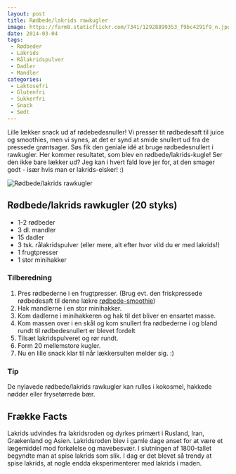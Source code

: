 ```yaml
---
layout: post
title: Rødbede/lakrids rawkugler
image: https://farm8.staticflickr.com/7341/12928899353_f9bc4291f9_n.jpg
date: 2014-03-04
tags:
 - Rødbeder
 - Lakrids
 - Rålakridspulver
 - Dadler
 - Mandler
categories:
 - Laktosefri
 - Glutenfri
 - Sukkerfri
 - Snack
 - Sødt
---
```


Lille lækker snack ud af rødebedesnuller! Vi presser tit rødbedesaft til juice og smoothies, men vi synes, at det er synd at smide snullert ud fra de pressede grøntsager. Søs fik den geniale idé at bruge rødbedesnullert i rawkugler. Her kommer resultatet, som blev en rødbede/lakrids-kugle! Ser den ikke bare lækker ud? Jeg kan i hvert fald love jer for, at den smager godt - især hvis man er lakrids-elsker! :)

![Rødbede/lakrids rawkugler](https://farm8.staticflickr.com/7341/12928899353_f9bc4291f9_z.jpg)

## Rødbede/lakrids rawkugler (20 styks)

- 1-2 rødbeder 
- 3 dl. mandler
- 15 dadler
- 3 tsk. rålakridspulver (eller mere, alt efter hvor vild du er med lakrids!)
- 1 frugtpresser
- 1 stor minihakker

### Tilberedning

1. Pres rødbederne i en frugtpresser. (Brug evt. den friskpressede rødbedesaft til denne lækre [rødbede-smoothie](http://www.femmefood.com/2013/10/raalaekker-roedbede-smoothie/))
2. Hak mandlerne i en stor minihakker.
3. Kom dadlerne i minihakkeren og hak til det bliver en ensartet masse.
4. Kom massen over i en skål og kom snullert fra rødbederne i og bland rundt til rødbedesnullert er blevet fordelt
5. Tilsæt lakridspulveret og rør rundt.
6. Form 20 mellemstore kugler.
7. Nu en lille snack klar til når lækkersulten melder sig. :)

### Tip

De nylavede rødbede/lakrids rawkugler kan rulles i kokosmel, hakkede nødder eller frysetørrede bær.


## Frække Facts

Lakrids udvindes fra lakridsroden og dyrkes primært i Rusland, Iran, Grækenland og Asien. Lakridsroden blev i gamle dage anset for at være et lægemiddel mod forkølelse og mavebesvær. I slutningen af 1800-tallet begyndte man at spise lakrids som slik. I dag er det blevet så trendy at spise lakrids, at nogle endda eksperimenterer med lakrids i maden. 